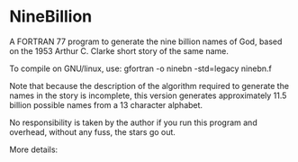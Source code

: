 # NineBillion
A FORTRAN 77 program to generate the nine billion names of God, based on the 1953 Arthur C. Clarke short story of the same name.

To compile on GNU/linux, use: gfortran -o ninebn -std=legacy ninebn.f

Note that because the description of the algorithm required to generate the names in the story is incomplete, this version generates
approximately 11.5 billion possible names from a 13 character alphabet.

No responsibility is taken by the author if you run this program and overhead, without any fuss, the stars go out.

More details:
